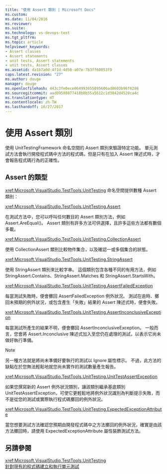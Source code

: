 ```yaml
---
title: "使用 Assert 類別 | Microsoft Docs"
ms.custom: 
ms.date: 11/04/2016
ms.reviewer: 
ms.suite: 
ms.technology: vs-devops-test
ms.tgt_pltfrm: 
ms.topic: article
helpviewer_keywords:
- Assert classes
- Assert statements
- unit tests, Assert statements
- unit tests, Assert classes
ms.assetid: da1b7a0d-4f1d-4d50-a07e-7b3ff60053f9
caps.latest.revision: "27"
ms.author: douge
manager: douge
ms.openlocfilehash: 443c3fe0ece064993655895606ad8603b96f6286
ms.sourcegitcommit: aadb9588877418b8b55a5612c1d3842d4520ca4c
ms.translationtype: HT
ms.contentlocale: zh-TW
ms.lasthandoff: 10/27/2017
---
```

# <a name="using-the-assert-classes"></a>使用 Assert 類別
使用 UnitTestingFramework 命名空間的 Assert 類別來驗證特定功能。 單元測試方法會執行開發程式碼中方法的程式碼，但是只有在加入 Assert 陳述式時，才會報告程式碼行為的正確性。  
  
## <a name="kinds-of-asserts"></a>Assert 的類型  
 <xref:Microsoft.VisualStudio.TestTools.UnitTesting> 命名空間提供數種 Assert 類別：  
  
 <xref:Microsoft.VisualStudio.TestTools.UnitTesting.Assert>  
  
 在測試方法中，您可以呼叫任何數目的 Assert 類別方法，例如 Assert.AreEqual()。 Assert 類別有許多方法可供選擇，且許多這些方法都有數個多載。  
  
 <xref:Microsoft.VisualStudio.TestTools.UnitTesting.CollectionAssert>  
  
 使用 CollectionAssert 類別比較物件集合，以及確認一或多個集合的狀態。  
  
 <xref:Microsoft.VisualStudio.TestTools.UnitTesting.StringAssert>  
  
 使用 StringAssert 類別來比較字串。 這個類別包含各種不同的有用方法，例如 StringAssert.Contains、StringAssert.Matches 和 StringAssert.StartsWith。  
  
 <xref:Microsoft.VisualStudio.TestTools.UnitTesting.AssertFailedException>  
  
 每當測試失敗時，便會擲回 AssertFailedException 例外狀況。 測試在逾時、擲回未預期的例外狀況，或包含產生「失敗」結果的 Assert 陳述式時，便會失敗。  
  
 <xref:Microsoft.VisualStudio.TestTools.UnitTesting.AssertInconclusiveException>  
  
 每當測試所產生的結果不明，便會擲回 AssertInconclusiveException。 一般而言，您會將 Assert.Inconclusive 陳述式加入至您仍在處理的測試，以表示它尚未做好執行準備。  
  
> [!NOTE]
>  另一種方法就是將尚未準備好要執行的測試以 Ignore 屬性標示。 不過，此方法的缺點在於您無法輕鬆地就您尚未實作的測試數量產生報告。  
  
 <xref:Microsoft.VisualStudio.TestTools.UnitTesting.UnitTestAssertException>  
  
 如果您撰寫新的 Assert 例外狀況類別，讓該類別繼承基底類別 UnitTestAssertException，可使它更輕鬆地將例外狀況識別為判斷提示失敗，而不是從您的測試或實際執行程式碼擲回的例外狀況。  
  
 <xref:Microsoft.VisualStudio.TestTools.UnitTesting.ExpectedExceptionAttribute>  
  
 當您想要測試方法確認您預期由開發程式碼中之方法擲回的例外狀況，確實是由該方法擲回時，請使用 ExpectedExceptionAttribute 屬性裝飾測試方法。  
  
## <a name="see-also"></a>另請參閱  
 <xref:Microsoft.VisualStudio.TestTools.UnitTesting>   
 [針對現有的程式碼建立和執行單元測試](http://msdn.microsoft.com/en-us/e8370b93-085b-41c9-8dec-655bd886f173)
